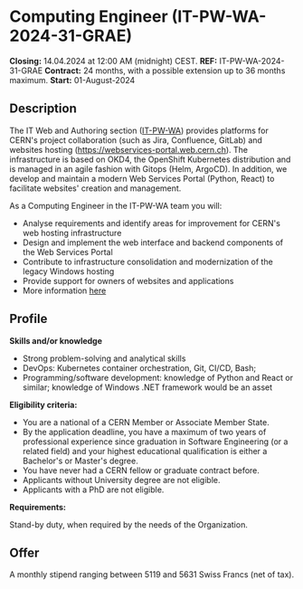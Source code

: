 # Computing Engineer (IT-PW-WA-2024-31-GRAE)

__Closing:__ 14.04.2024 at 12:00 AM (midnight) CEST.
__REF:__ IT-PW-WA-2024-31-GRAE
__Contract:__ 24 months, with a possible extension up to 36 months maximum.
__Start:__ 01-August-2024

## Description

The IT Web and Authoring section ([IT-PW-WA](index.md#wa)) provides platforms for CERN's project collaboration (such as Jira, Confluence, GitLab) and websites hosting (https://webservices-portal.web.cern.ch). The infrastructure is based on OKD4, the OpenShift Kubernetes distribution and is managed in an agile fashion with Gitops (Helm, ArgoCD). In addition, we develop and maintain a modern Web Services Portal (Python, React) to facilitate websites' creation and management.

As a Computing Engineer in the IT-PW-WA team you will: 

- Analyse requirements and identify areas for improvement for CERN's web hosting infrastructure
- Design and implement the web interface and backend components of the Web Services Portal 
- Contribute to infrastructure consolidation and modernization of the legacy Windows hosting
- Provide support for owners of websites and applications
- More information [here](https://information-technology.web.cern.ch/)

## Profile

__Skills and/or knowledge__

- Strong problem-solving and analytical skills
- DevOps: Kubernetes container orchestration, Git, CI/CD, Bash;
- Programming/software development: knowledge of Python and React or similar; knowledge of Windows .NET framework would be an asset

__Eligibility criteria:__

- You are a national of a CERN Member or Associate Member State.
- By the application deadline, you have a maximum of two years of professional experience since graduation in Software Engineering (or a related field) and your highest educational qualification is either a Bachelor's or Master's degree.
- You have never had a CERN fellow or graduate contract before.
- Applicants without University degree are not eligible.
- Applicants with a PhD are not eligible.

__Requirements:__

Stand-by duty, when required by the needs of the Organization.

## Offer

A monthly stipend ranging between 5119 and 5631 Swiss Francs (net of tax).
